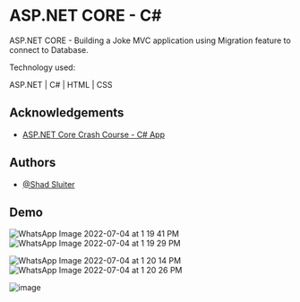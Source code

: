 # ASP.NET CORE -  C# 

ASP.NET CORE  - Building a Joke MVC application using Migration feature to connect to Database.
 
Technology used:

ASP.NET | C# | HTML | CSS 













## Acknowledgements

 - [ASP.NET Core Crash Course - C# App](https://www.youtube.com/watch?v=BfEjDD8mWYg)
 
## Authors

- [@Shad Sluiter](https://www.youtube.com/user/shadsluiter)





## Demo



![WhatsApp Image 2022-07-04 at 1 19 41 PM](https://user-images.githubusercontent.com/63982700/177198483-1537be5d-0718-405c-9eda-4cd66d923106.jpeg)
![WhatsApp Image 2022-07-04 at 1 19 29 PM](https://user-images.githubusercontent.com/63982700/177198479-4a344d05-f1f2-4404-98e1-3ee76f4ab7a0.jpeg)

![WhatsApp Image 2022-07-04 at 1 20 14 PM](https://user-images.githubusercontent.com/63982700/177198487-eea02551-4355-4d0b-88e6-3a809397485b.jpeg)
![WhatsApp Image 2022-07-04 at 1 20 26 PM](https://user-images.githubusercontent.com/63982700/177198494-3a2ee3f4-eead-45da-85ba-278de3d3bee8.jpeg)

![image](https://user-images.githubusercontent.com/63982700/177198422-93096474-b215-4714-bfd3-f59eb0bbea2a.png)
